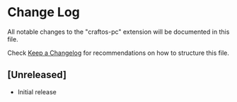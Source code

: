 # Change Log

All notable changes to the "craftos-pc" extension will be documented in this file.

Check [Keep a Changelog](http://keepachangelog.com/) for recommendations on how to structure this file.

## [Unreleased]

- Initial release